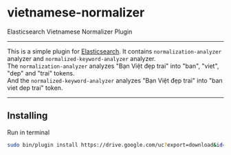 # vietnamese-normalizer
Elasticsearch Vietnamese Normalizer Plugin
___

This is a simple plugin for [Elasticsearch](https://www.elastic.co/products/elasticsearch).
It contains `normalization-analyzer` analyzer and `normalized-keyword-analyzer` analyzer.
</br>The `normalization-analyzer` analyzes "Bạn Việt đẹp trai" into "ban", "viet", "dep" and "trai" tokens.
</br>And the `normalized-keyword-analyzer` analyzes "Bạn Việt đẹp trai" into "ban viet dep trai" token.
___
## Installing
Run in terminal
```bash
sudo bin/plugin install https://drive.google.com/uc?export=download&id=0B6DZBZck7h1aRDhaX2otNVR0TjA
```

